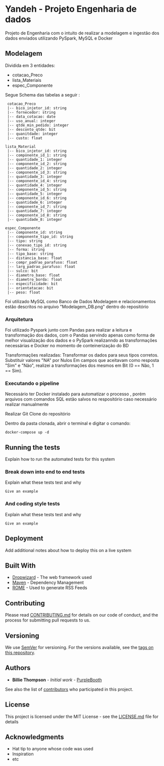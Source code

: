 # Yandeh - Projeto Engenharia de dados

Projeto de Engenharia com o intuito de realizar a modelagem e ingestão dos dados enviados utilizando PySpark, MySQL e Docker

## Modelagem

Dividida em 3 entidades: 

 - cotacao_Preco
 - lista_Materiais
 - espec_Componente
 
Segue Schema das tabelas a seguir :

```
 cotacao_Preco
 |-- bico_injetor_id: string 
 |-- fornecedor: string 
 |-- data_cotacao: date 
 |-- uso_anual: integer
 |-- qtde_min_pedido: integer 
 |-- desconto_qtde: bit
 |-- quanitdade: integer
 |-- custo: float 
```
```
lista_Material 
 |-- bico_injetor_id: string 
 |-- componente_id_1: string 
 |-- quantidade_1: integer
 |-- componente_id_2: string 
 |-- quantidade_2: integer 
 |-- componente_id_3: string 
 |-- quantidade_3: integer 
 |-- componente_id_4: string 
 |-- quantidade_4: integer 
 |-- componente_id_5: string 
 |-- quantidade_5: integer 
 |-- componente_id_6: string 
 |-- quantidade_6: integer 
 |-- componente_id_7: string 
 |-- quantidade_7: integer
 |-- componente_id_8: string
 |-- quantidade_8: integer 
```

```
espec_Componente
 |-- componente_id: string 
 |-- componente_tipo_id: string 
 |-- tipo: string 
 |-- conexao_tipo_id: string 
 |-- forma: string 
 |-- tipo_base: string 
 |-- distancia_base: float 
 |-- compr_padrao_parafuso: float 
 |-- larg_padrao_parafuso: float 
 |-- sulco: bit 
 |-- diametro_base: float 
 |-- diametro_borda: float 
 |-- especificidade: bit
 |-- orientatacao: bit 
 |-- peso: float 
```
Foi utilizado MySQL como Banco de Dados
Modelagem e relacionamentos estão descritos no arquivo "Modelagem_DB.png" dentro do repositório
 
### Arquitetura

Foi utilizado Pyspark junto com Pandas para realizar a leitura e transformação dos dados, com o Pandas servindo apenas como forma de melhor
visualização dos dados e o PySpark realizanndo as transformações necessárias e Docker no momento de conteinerização do BD

Transformações realizadas: 
Transformar os dados para seus tipos corretos.
Substituir valores "NA" por Nulos
Em campos que aceitavam como resposta "Sim" e "Não", realizei a transformações dos mesmos em Bit (0 == Não, 1 == Sim).

### Executando o pipeline

Necessário ter Docker instalado para automatizar o processo , porém arquivos com comandos SQL estão salvos no respositório caso necessário realizar manualmente

Realizar Git Clone do repositório

Dentro da pasta clonada, abrir o terminal e digitar o comando: 

```
docker-compose up -d
```

## Running the tests

Explain how to run the automated tests for this system

### Break down into end to end tests

Explain what these tests test and why

```
Give an example
```

### And coding style tests

Explain what these tests test and why

```
Give an example
```

## Deployment

Add additional notes about how to deploy this on a live system

## Built With

* [Dropwizard](http://www.dropwizard.io/1.0.2/docs/) - The web framework used
* [Maven](https://maven.apache.org/) - Dependency Management
* [ROME](https://rometools.github.io/rome/) - Used to generate RSS Feeds

## Contributing

Please read [CONTRIBUTING.md](https://gist.github.com/PurpleBooth/b24679402957c63ec426) for details on our code of conduct, and the process for submitting pull requests to us.

## Versioning

We use [SemVer](http://semver.org/) for versioning. For the versions available, see the [tags on this repository](https://github.com/your/project/tags). 

## Authors

* **Billie Thompson** - *Initial work* - [PurpleBooth](https://github.com/PurpleBooth)

See also the list of [contributors](https://github.com/your/project/contributors) who participated in this project.

## License

This project is licensed under the MIT License - see the [LICENSE.md](LICENSE.md) file for details

## Acknowledgments

* Hat tip to anyone whose code was used
* Inspiration
* etc
